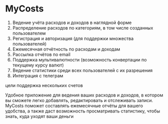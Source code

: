 # MyCosts
1. Ведение учёта расходов и доходов в наглядной форме
2. Распределение расходов по категориям, в том числе созданных пользователем
3. Регистрация и авторизация (для поддержки множества пользователей)
4. Ежемесячная отчётность по расходам и доходам
5. Рассылка отчётов по email
6. Поддержка мультивалютности (возможность конвертации по текущему курсу валют)
7. Ведение статистики среди всех пользователей с их разрешения
8. Интеграция с телеграм

цели
поддержка нескольких счетов

Удобное приложение для ведения ваших расходов и доходов, в котором вы сможете легко добавлять, редактировать и отслеживать записи. MyCosts поможет составлять ежемесячные отчёты для вашего удобства, а также даст возможность просматривать статистику, чтобы знать, куда уходят ваши деньги
